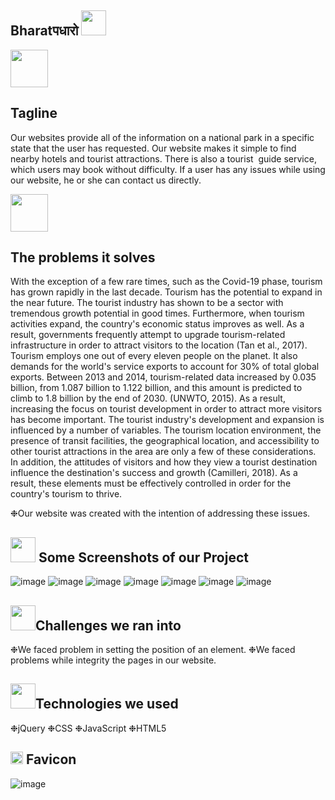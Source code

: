 <h2> Bharatपधारो  <img src="https://c.tenor.com/DtEGh1dnWmQAAAAi/nature-green.gif" height="40px" width=="100px"> </h2> 

<p><img src="https://thumbs.gfycat.com/WelloffWelllitDuiker.webp" height="60px" width=="100px"><h2>Tagline</h2></p><p>
  
Our websites provide all of the information on a national park in a specific state that the user has requested. Our website makes it simple to find nearby hotels and tourist attractions.
There is also a tourist  guide service, which users may book without difficulty. If a user has any issues while using our website, he or she can contact us directly.
  </p>

<p><img src="https://thumbs.gfycat.com/AmazingFatherlyCapybara.webp" height="60px" width=="100px"><h2>The problems it solves</h2></p>
<p>  
With the exception of a few rare times, such as the Covid-19 phase, tourism has grown rapidly in the last decade. Tourism has the potential to expand in the near future. The tourist industry has shown to be a sector with tremendous growth potential in good times. Furthermore, when tourism activities expand, the country's economic status improves as well. As a result, governments frequently attempt to upgrade tourism-related infrastructure in order to attract visitors to the location (Tan et al., 2017). Tourism employs one out of every eleven people on the planet. It also demands for the world's service exports to account for 30% of total global exports.
Between 2013 and 2014, tourism-related data increased by 0.035 billion, from 1.087 billion to 1.122 billion, and this amount is predicted to climb to 1.8 billion by the end of 2030. (UNWTO, 2015). As a result, increasing the focus on tourist development in order to attract more visitors has become important.
The tourist industry's development and expansion is influenced by a number of variables. The tourism location environment, the presence of transit facilities, the geographical location, and accessibility to other tourist attractions in the area are only a few of these considerations. In addition, the attitudes of visitors and how they view a tourist destination influence the destination's success and growth (Camilleri, 2018). As a result, these elements must be effectively controlled in order for the country's tourism to thrive.</p>

❉Our website was created with the intention of addressing these issues.



<h2><img src="https://thumbs.gfycat.com/EcstaticOblongAfricanmolesnake.webp" height="40px" width=="100px"> Some Screenshots of our Project </h2> 

![image](https://user-images.githubusercontent.com/76564889/170840397-42568380-6e28-419a-a040-4405d3080a4b.png)
![image](https://user-images.githubusercontent.com/76564889/170840413-14accdc6-bf7d-4f7b-b4ff-c0fa96462410.png)
![image](https://user-images.githubusercontent.com/76564889/170840551-39e2f5e7-1d11-4b8c-ad6c-36d751e686ac.png)
![image](https://user-images.githubusercontent.com/76564889/170845964-d4d846cd-9d4d-478d-bbba-ca47a1e37c0c.png)
![image](https://user-images.githubusercontent.com/76564889/170845967-c65d3ae3-85db-4c98-adaf-a5733563ebd4.png)
![image](https://user-images.githubusercontent.com/76564889/170845980-0cf540b3-c9f5-482c-801f-5c1bee415c46.png)
![image](https://user-images.githubusercontent.com/76564889/170845987-41122526-8b2d-45a3-afe5-f8bd148e5e56.png)






<h2><img src="https://thumbs.gfycat.com/AcrobaticMatureGazelle.webp" height="40px" width=="100px">Challenges we ran into </h2>

❉We faced problem in setting the position of an element.
❉We faced problems while integrity the pages in our website.




<h2><img src="https://thumbs.gfycat.com/YoungTangibleKilldeer.webp" height="40px" width=="100px">Technologies we used </h2>
❉jQuery
❉CSS 
❉JavaScript 
❉HTML5​

<h2><img src="https://thumbs.gfycat.com/UnfortunateFrighteningGreathornedowl.webp" height="20px" width=="40px"> Favicon</h2>

![image](https://user-images.githubusercontent.com/76564889/170841260-4aa21062-cad5-4e17-90db-2a9e9309f52c.png)

